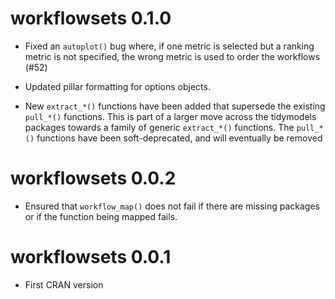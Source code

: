 # workflowsets 0.1.0

* Fixed an `autoplot()` bug where, if one metric is selected but a ranking metric is not specified, the wrong metric is used to order the workflows (#52)

* Updated pillar formatting for options objects. 

* New `extract_*()` functions have been added that supersede the existing `pull_*()` functions. This is part of a larger move across the tidymodels packages towards a family of generic `extract_*()` functions. The `pull_*()` functions have been soft-deprecated, and will eventually be removed

# workflowsets 0.0.2

* Ensured that `workflow_map()` does not fail if there are missing packages or if the function being mapped fails. 

# workflowsets 0.0.1

* First CRAN version
